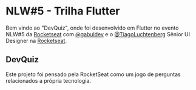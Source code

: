 # NLW#5 - Trilha Flutter

Bem vindo ao "DevQuiz", onde foi desenvolvido em Flutter no evento NLW#5 da 
[Rocketseat](https://www.rocketseat.com.br) com [@gabuldev](https://github.com/gabuldev)
e o [@TiagoLuchtenberg](https://www.linkedin.com/in/tiagoluchtenberg/?originalSubdomain=br) 
Sênior UI Designer na [Rocketseat](https://www.rocketseat.com.br).

## DevQuiz

Este projeto foi pensado pela RocketSeat como um jogo de perguntas relacionados a própria 
tecnologia.



